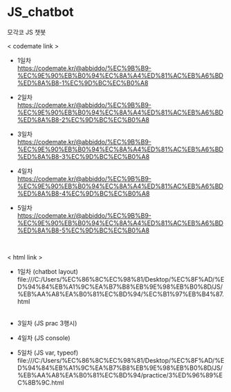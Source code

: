 # JS_chatbot
모각코 JS 챗봇

< codemate link >
* 1일차<br>
https://codemate.kr/@abbiddo/%EC%9B%B9-%EC%9E%90%EB%B0%94%EC%8A%A4%ED%81%AC%EB%A6%BD%ED%8A%B8-1%EC%9D%BC%EC%B0%A8

* 2일차<br>
https://codemate.kr/@abbiddo/%EC%9B%B9-%EC%9E%90%EB%B0%94%EC%8A%A4%ED%81%AC%EB%A6%BD%ED%8A%B8-2%EC%9D%BC%EC%B0%A8

* 3일차<br>
https://codemate.kr/@abbiddo/%EC%9B%B9-%EC%9E%90%EB%B0%94%EC%8A%A4%ED%81%AC%EB%A6%BD%ED%8A%B8-3%EC%9D%BC%EC%B0%A8

* 4일차<br>
https://codemate.kr/@abbiddo/%EC%9B%B9-%EC%9E%90%EB%B0%94%EC%8A%A4%ED%81%AC%EB%A6%BD%ED%8A%B8-4%EC%9D%BC%EC%B0%A8

* 5일차<br>
https://codemate.kr/@abbiddo/%EC%9B%B9-%EC%9E%90%EB%B0%94%EC%8A%A4%ED%81%AC%EB%A6%BD%ED%8A%B8-5%EC%9D%BC%EC%B0%A8
<br>

< html link >
* 1일차 (chatbot layout)<br>
file:///C:/Users/%EC%86%8C%EC%98%81/Desktop/%EC%8F%AD/%ED%94%84%EB%A1%9C%EA%B7%B8%EB%9E%98%EB%B0%8D/JS/%EB%AA%A8%EA%B0%81%EC%BD%94/%EC%B1%97%EB%B4%87.html <br><br>

* 3일차 (JS prac 3행시)
* 4일차 (JS console)
* 5일차 (JS var, typeof)
file:///C:/Users/%EC%86%8C%EC%98%81/Desktop/%EC%8F%AD/%ED%94%84%EB%A1%9C%EA%B7%B8%EB%9E%98%EB%B0%8D/JS/%EB%AA%A8%EA%B0%81%EC%BD%94/practice/3%ED%96%89%EC%8B%9C.html
